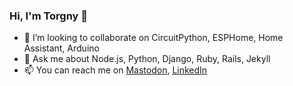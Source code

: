 ### Hi, I'm Torgny 👋

- 👯 I’m looking to collaborate on CircuitPython, ESPHome, Home Assistant, Arduino
- 💬 Ask me about Node.js, Python, Django, Ruby, Rails, Jekyll
- 📫 You can reach me on <a rel="me" href="https://grim.run/@torgny">Mastodon</a>, [LinkedIn](https://www.linkedin.com/in/torgnybjers/?lipi=urn%3Ali%3Apage%3Ad_flagship3_feed%3Bmtx0%2Fk6xSqSV2LrA7Flqbg%3D%3D)
